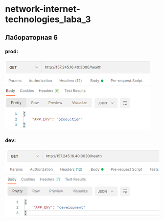 ﻿# network-internet-technologies_laba_3
 
## Лабораторная 6

### prod:
![](https://github.com/nechukhaeva/network-internet-technologies_laba_3/blob/main/test_6_laba/prod.png?raw=true)

### dev:
![](https://github.com/nechukhaeva/network-internet-technologies_laba_3/blob/main/test_6_laba/dev.png?raw=true)
